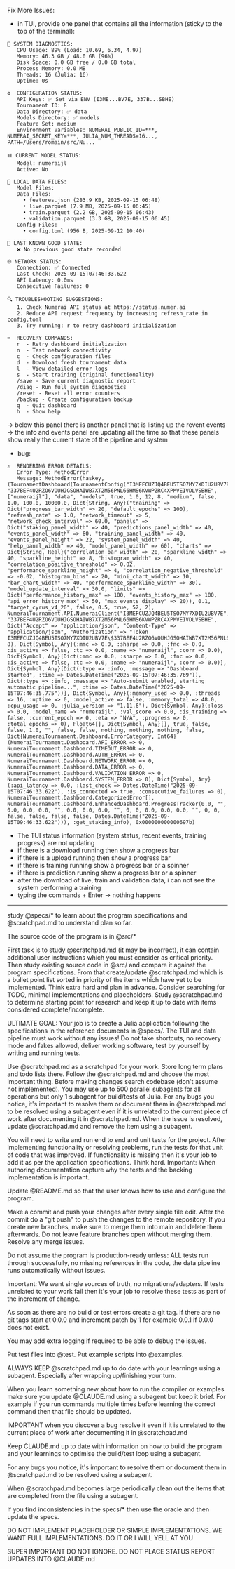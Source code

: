 
Fix More Issues:
- in TUI, provide one panel that contains all the information (sticky to the top of the terminal):
```
🔧 SYSTEM DIAGNOSTICS:
   CPU Usage: 89% (Load: 10.69, 6.34, 4.97)
   Memory: 46.3 GB / 48.0 GB (96%)
   Disk Space: 0.0 GB free / 0.0 GB total
   Process Memory: 0.0 MB
   Threads: 16 (Julia: 16)
   Uptime: 0s

⚙️  CONFIGURATION STATUS:
   API Keys: ✅ Set via ENV (I3ME...BV7E, 337B...SBHE)
   Tournament ID: 8
   Data Directory: ✅ data
   Models Directory: ✅ models
   Feature Set: medium
   Environment Variables: NUMERAI_PUBLIC_ID=***, NUMERAI_SECRET_KEY=***, JULIA_NUM_THREADS=16..., PATH=/Users/romain/src/Nu...

📊 CURRENT MODEL STATUS:
   Model: numeraijl
   Active: No

📁 LOCAL DATA FILES:
   Model Files:
   Data Files:
     • features.json (283.9 KB, 2025-09-15 06:48)
     • live.parquet (7.9 MB, 2025-09-15 06:45)
     • train.parquet (2.2 GB, 2025-09-15 06:43)
     • validation.parquet (3.3 GB, 2025-09-15 06:45)
   Config Files:
     • config.toml (956 B, 2025-09-12 10:40)

💾 LAST KNOWN GOOD STATE:
   ❌ No previous good state recorded

🌐 NETWORK STATUS:
   Connection: ✅ Connected
   Last Check: 2025-09-15T07:46:33.622
   API Latency: 0.0ms
   Consecutive Failures: 0

🔍 TROUBLESHOOTING SUGGESTIONS:
   1. Check Numerai API status at https://status.numer.ai
   2. Reduce API request frequency by increasing refresh_rate in config.toml
   3. Try running: r to retry dashboard initialization

⌨️  RECOVERY COMMANDS:
   r  - Retry dashboard initialization
   n  - Test network connectivity
   c  - Check configuration files
   d  - Download fresh tournament data
   l  - View detailed error logs
   s  - Start training (original functionality)
   /save - Save current diagnostic report
   /diag - Run full system diagnostics
   /reset - Reset all error counters
   /backup - Create configuration backup
   q  - Quit dashboard
   h  - Show help
```
-> below this panel there is another panel that is listing up the revent events
-> the info and events panel are updating all the time so that these panels show really the current state of the pipeline and system

- bug:
```
⚠️  RENDERING ERROR DETAILS:
   Error Type: MethodError
   Message: MethodError(haskey, (TournamentDashboard(TournamentConfig("I3MEFCUZJQ4BEU5TSO7MY7XDIU2UBV7E", "337BEF4U2RZO6VOUHJGSOHAIWB7XT2M56PNL66HMS6KVWPZRC4XPMVEIVDLVSBHE", ["numeraijl"], "data", "models", true, 1.0, 12, 8, "medium", false, 1.0, 100.0, 10000.0, Dict{String, Any}("training" => Dict("progress_bar_width" => 20, "default_epochs" => 100), "refresh_rate" => 1.0, "network_timeout" => 5, "network_check_interval" => 60.0, "panels" => Dict("staking_panel_width" => 40, "predictions_panel_width" => 40, "events_panel_width" => 60, "training_panel_width" => 40, "events_panel_height" => 22, "system_panel_width" => 40, "help_panel_width" => 40, "model_panel_width" => 60), "charts" => Dict{String, Real}("correlation_bar_width" => 20, "sparkline_width" => 40, "sparkline_height" => 8, "histogram_width" => 40, "correlation_positive_threshold" => 0.02, "performance_sparkline_height" => 4, "correlation_negative_threshold" => -0.02, "histogram_bins" => 20, "mini_chart_width" => 10, "bar_chart_width" => 40, "performance_sparkline_width" => 30), "model_update_interval" => 30.0, "limits" => Dict("performance_history_max" => 100, "events_history_max" => 100, "api_error_history_max" => 50, "max_events_display" => 20)), 0.1, "target_cyrus_v4_20", false, 0.5, true, 52, 2), NumeraiTournament.API.NumeraiClient("I3MEFCUZJQ4BEU5TSO7MY7XDIU2UBV7E", "337BEF4U2RZO6VOUHJGSOHAIWB7XT2M56PNL66HMS6KVWPZRC4XPMVEIVDLVSBHE", Dict("Accept" => "application/json", "Content-Type" => "application/json", "Authorization" => "Token I3MEFCUZJQ4BEU5TSO7MY7XDIU2UBV7E\$337BEF4U2RZO6VOUHJGSOHAIWB7XT2M56PNL66HMS6KVWPZRC4XPMVEIVDLVSBHE"), 8), Dict{Symbol, Any}(:mmc => 0.0, :sharpe => 0.0, :fnc => 0.0, :is_active => false, :tc => 0.0, :name => "numeraijl", :corr => 0.0), Dict{Symbol, Any}[Dict(:mmc => 0.0, :sharpe => 0.0, :fnc => 0.0, :is_active => false, :tc => 0.0, :name => "numeraijl", :corr => 0.0)], Dict{Symbol, Any}[Dict(:type => :info, :message => "Dashboard started", :time => Dates.DateTime("2025-09-15T07:46:35.769")), Dict(:type => :info, :message => "Auto-submit enabled, starting automatic pipeline...", :time => Dates.DateTime("2025-09-15T07:46:35.775"))], Dict{Symbol, Any}(:memory_used => 0.0, :threads => 16, :uptime => 0, :model_active => false, :memory_total => 48.0, :cpu_usage => 0, :julia_version => "1.11.6"), Dict{Symbol, Any}(:loss => 0.0, :model_name => "numeraijl", :val_score => 0.0, :is_training => false, :current_epoch => 0, :eta => "N/A", :progress => 0, :total_epochs => 0), Float64[], Dict{Symbol, Any}[], true, false, false, 1.0, "", false, false, nothing, nothing, nothing, false, Dict{NumeraiTournament.Dashboard.ErrorCategory, Int64}(NumeraiTournament.Dashboard.API_ERROR => 0, NumeraiTournament.Dashboard.TIMEOUT_ERROR => 0, NumeraiTournament.Dashboard.AUTH_ERROR => 0, NumeraiTournament.Dashboard.NETWORK_ERROR => 0, NumeraiTournament.Dashboard.DATA_ERROR => 0, NumeraiTournament.Dashboard.VALIDATION_ERROR => 0, NumeraiTournament.Dashboard.SYSTEM_ERROR => 0), Dict{Symbol, Any}(:api_latency => 0.0, :last_check => Dates.DateTime("2025-09-15T07:46:33.622"), :is_connected => true, :consecutive_failures => 0), NumeraiTournament.Dashboard.CategorizedError[], NumeraiTournament.Dashboard.EnhancedDashboard.ProgressTracker(0.0, "", 0.0, 0.0, 0.0, "", 0.0, 0.0, 0.0, "", 0, 0, 0.0, 0.0, 0.0, "", 0, 0, false, false, false, false, Dates.DateTime("2025-09-15T09:46:33.622"))), :get_staking_info), 0x000000000000697b)
```


- The TUI status information (system status, recent events, training progress) are not updating
- if there is a download running then show a progress bar
- if there is a upload running then show a progress bar
- if there is training running show a progress bar or a spinner
- if there is prediction running show a progress bar or a spinner
- after the download of live, train and validation data, i can not see the system performing a training
- typing the commands + Enter -> nothing happens

---
study @specs/* to learn about the program specifications and @scratchpad.md to understand plan so far.

The source code of the program is in @src/*

First task is to study @scratchpad.md (it may be incorrect), it can contain additional user instructions which you must consider as critical priority. Then study existing source code in @src/ and compare it against the program specifications. From that create/update @scratchpad.md which is a bullet point list sorted in priority of the items which have yet to be implemented. Think extra hard and plan in advance. Consider searching for TODO, minimal implementations and placeholders. Study @scratchpad.md to determine starting point for research and keep it up to date with items considered complete/incomplete.

ULTIMATE GOAL: Your job is to create a Julia application following the specifications in the reference documents in @specs/. The TUI and data pipeline must work without any issues! Do not take shortcuts, no recovery mode and fakes allowed, deliver working software, test by yourself by writing and running tests.

Use @scratchpad.md as a scratchpad for your work. Store long term plans and todo lists there. Follow the @scratchpad.md and choose the most important thing. Before making changes search codebase (don't assume not implemented). You may use up to 500 parallel subagents for all operations but only 1 subagent for build/tests of Julia. For any bugs you notice, it's important to resolve them or document them in @scratchpad.md to be resolved using a subagent even if it is unrelated to the current piece of work after documenting it in @scratchpad.md. When the issue is resolved, update @scratchpad.md and remove the item using a subagent.

You will need to write and run end to end and unit tests for the project. After implementing functionality or resolving problems, run the tests for that unit of code that was improved. If functionality is missing then it's your job to add it as per the application specifications. Think hard. Important: When authoring documentation capture why the tests and the backing implementation is important.

Update @README.md so that the user knows how to use and configure the program.

Make a commit and push your changes after every single file edit. After the commit do a "git push" to push the changes to the remote repository. If you create new branches, make sure to merge them into main and delete them afterwards. Do not leave feature branches open without merging them. Resolve any merge issues.

Do not assume the program is production-ready unless: ALL tests run through successfully, no missing references in the code, the data pipeline runs automatically without issues.

Important: We want single sources of truth, no migrations/adapters. If tests unrelated to your work fail then it's your job to resolve these tests as part of the increment of change.

As soon as there are no build or test errors create a git tag. If there are no git tags start at 0.0.0 and increment patch by 1 for example 0.0.1 if 0.0.0 does not exist.

You may add extra logging if required to be able to debug the issues.

Put test files into @test. Put example scripts into @examples.

ALWAYS KEEP @scratchpad.md up to do date with your learnings using a subagent. Especially after wrapping up/finishing your turn.

When you learn something new about how to run the compiler or examples make sure you update @CLAUDE.md using a subagent but keep it brief. For example if you run commands multiple times before learning the correct command then that file should be updated.

IMPORTANT when you discover a bug resolve it even if it is unrelated to the current piece of work after documenting it in @scratchpad.md

Keep CLAUDE.md up to date with information on how to build the program and your learnings to optimise the build/test loop using a subagent.

For any bugs you notice, it's important to resolve them or document them in @scratchpad.md to be resolved using a subagent.

When @scratchpad.md becomes large periodically clean out the items that are completed from the file using a subagent.

If you find inconsistencies in the specs/* then use the oracle and then update the specs.

DO NOT IMPLEMENT PLACEHOLDER OR SIMPLE IMPLEMENTATIONS. WE WANT FULL IMPLEMENTATIONS. DO IT OR I WILL YELL AT YOU

SUPER IMPORTANT DO NOT IGNORE. DO NOT PLACE STATUS REPORT UPDATES INTO @CLAUDE.md
